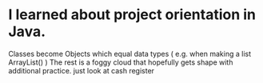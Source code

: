 # I learned about project orientation in Java.

Classes become Objects which equal data types ( e.g. when making a list ArrayList<Datatype>() )
The rest is a foggy cloud that hopefully gets shape with additional practice. just look at cash register